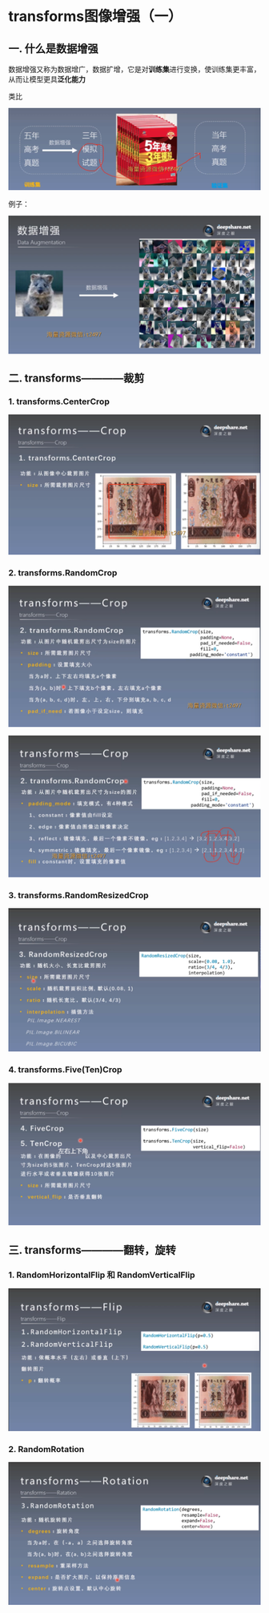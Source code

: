 # transforms图像增强（一）
## 一. 什么是数据增强
数据增强又称为数据增广，数据扩增，它是对**训练集**进行变换，使训练集更丰富，从而让模型更具**泛化能力**

类比

![1](docs/待整理/知识库/计算机和硬件/折叠/ai-self-learning-main/从python开始的ai学习/深度学习%20pytorch/7.%20transforms图像增强与多种数据预处理方法/pcs/1.png "1")

例子：

![2](docs/待整理/知识库/计算机和硬件/折叠/ai-self-learning-main/从python开始的ai学习/深度学习%20pytorch/7.%20transforms图像增强与多种数据预处理方法/pcs/2.png "2")

## 二. transforms————裁剪
### 1. transforms.CenterCrop

![3](docs/待整理/知识库/计算机和硬件/折叠/ai-self-learning-main/从python开始的ai学习/深度学习%20pytorch/7.%20transforms图像增强与多种数据预处理方法/pcs/3.png "3")

### 2. transforms.RandomCrop

![4](docs/待整理/知识库/计算机和硬件/折叠/ai-self-learning-main/从python开始的ai学习/深度学习%20pytorch/7.%20transforms图像增强与多种数据预处理方法/pcs/4.png "4")

![5](docs/待整理/知识库/计算机和硬件/折叠/ai-self-learning-main/从python开始的ai学习/深度学习%20pytorch/7.%20transforms图像增强与多种数据预处理方法/pcs/5.png "5")

### 3. transforms.RandomResizedCrop

![6](docs/待整理/知识库/计算机和硬件/折叠/ai-self-learning-main/从python开始的ai学习/深度学习%20pytorch/7.%20transforms图像增强与多种数据预处理方法/pcs/6.png "6")

### 4. transforms.Five(Ten)Crop

![7](docs/待整理/知识库/计算机和硬件/折叠/ai-self-learning-main/从python开始的ai学习/深度学习%20pytorch/7.%20transforms图像增强与多种数据预处理方法/pcs/7.png "7")

## 三. transforms————翻转，旋转
### 1. RandomHorizontalFlip 和 RandomVerticalFlip

![8](docs/待整理/知识库/计算机和硬件/折叠/ai-self-learning-main/从python开始的ai学习/深度学习%20pytorch/7.%20transforms图像增强与多种数据预处理方法/pcs/8.png "8")

### 2. RandomRotation

![9](docs/待整理/知识库/计算机和硬件/折叠/ai-self-learning-main/从python开始的ai学习/深度学习%20pytorch/7.%20transforms图像增强与多种数据预处理方法/pcs/9.png "9")

